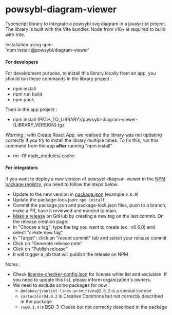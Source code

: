 # powsybl-diagram-viewer

Typescript library to integrate a powsybl svg diagram in a javascript project. The library is built with the Vite bundler.
Node from v18+ is required to build with Vite.

Installation using npm:  
'npm install @powsybl/diagram-viewer'  

#### For developers

For development purpose, to install this library locally from an app, you should run these commands in the library project :
- npm install
- npm run build
- npm pack

Then in the app project :
- npm install {PATH_TO_LIBRARY}/powsybl-diagram-viewer-{LIBRARY_VERSION}.tgz

*Warning* : with Create React App, we realised the library was not updating correctly if you try to install the library multiple times.
To fix this, run this command from the app **after** running "npm install"
- rm -Rf node_modules/.cache

#### For integrators

If you want to deploy a new version of powsybl-diagram-viewer in the [NPM package registry](https://www.npmjs.com/package/@powsybl/powsybl-diagram-viewer),
you need to follow the steps below:

-   Update to the new version in [package.json](https://github.com/powsybl/powsybl-diagram-viewer/blob/main/package.json) (example `0.6.0`)
-   Update the package-lock.json: `npm install`
-   Commit the package.json and package-lock.json files, push to a branch, make a PR, have it reviewed and merged to main.
-   [Make a release](https://github.com/powsybl/powsybl-diagram-viewer/releases/new) on GitHub by creating a new tag on the last commit. On the release creation page:
  - In "Choose a tag": type the tag you want to create (ex.: v0.6.0) and select "create new tag"
  - In "Target": click on "recent commit" tab and select your release commit
  - Click on "Generate release note"
  - Click on "Publish release"
-   It will trigger a job that will publish the release on NPM

Notes :
* Check [license-checker-config.json](license-checker-config.json) for license white list and exclusion.
  If you need to update this list, please inform organization's owners.
* We need to exclude some packages for now :
    * `@mapbox/jsonlint-lines-primitives@2.0.2` is a special license
    * `cartocolor@4.0.2` is Creative Commons but not correctly described in the package
    * `rw@0.1.4` is BSD-3-Clause but not correctly described in the package
    
